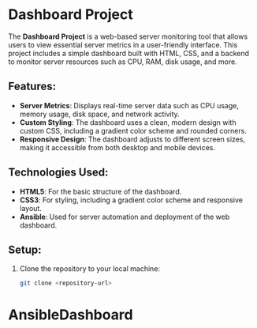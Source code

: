 # Dashboard Project

The **Dashboard Project** is a web-based server monitoring tool that allows users to view essential server metrics in a user-friendly interface. This project includes a simple dashboard built with HTML, CSS, and a backend to monitor server resources such as CPU, RAM, disk usage, and more.

## Features:
- **Server Metrics**: Displays real-time server data such as CPU usage, memory usage, disk space, and network activity.
- **Custom Styling**: The dashboard uses a clean, modern design with custom CSS, including a gradient color scheme and rounded corners.
- **Responsive Design**: The dashboard adjusts to different screen sizes, making it accessible from both desktop and mobile devices.

## Technologies Used:
- **HTML5**: For the basic structure of the dashboard.
- **CSS3**: For styling, including a gradient color scheme and responsive layout.
- **Ansible**: Used for server automation and deployment of the web dashboard.

## Setup:
1. Clone the repository to your local machine:
   ```bash
   git clone <repository-url>
# AnsibleDashboard
